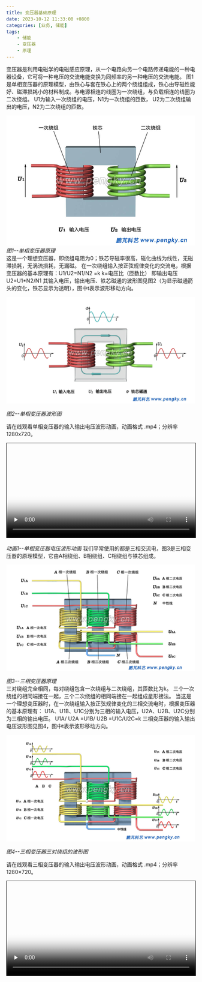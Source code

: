 ```yaml
---
title: 变压器基础原理
date: 2023-10-12 11:33:00 +0800
categories: [业务, 储能]
tags: 
    - 储能
    - 变压器
    - 原理
---
```


变压器是利用电磁学的电磁感应原理，从一个电路向另一个电路传递电能的一种电器设备，它可将一种电压的交流电能变换为同频率的另一种电压的交流电能。 图1是单相变压器的原理模型，由铁心与套在铁心上的两个绕组组成，铁心由导磁性能好、磁滞损耗小的材料制成。与电源相连的线圈为一次绕组，与负载相连的线圈为二次绕组。 U1为输入一次绕组的电压，N1为一次绕组的匝数， U2为二次绕组输出的电压，N2为二次绕组的匝数。 
 
 ![单相变压器原理](https://raw.githubusercontent.com/tangjiali/note_asserts/master/%E9%BD%90%E7%AE%80%E7%AC%94%E8%AE%B0/202310300906287.jpg) 
 *图1--单相变压器原理*                                        
 这是一个理想变压器，即绕组电阻为0；铁芯导磁率很高，磁化曲线为线性，无磁滞损耗，无涡流损耗，无漏磁。 在一次绕组输入按正弦规律变化的交流电，根据变压器的基本原理有：U1/U2=N1/N2 =k   k=电压比（匝数比）  即输出电压U2=U1*N2/N1 其输入电压，输出电压、铁芯磁通的波形图见图2（为显示磁通箭头的变化，铁芯显示为透明），图中t表示波形移动方向。 

![单相变压器波形图](https://raw.githubusercontent.com/tangjiali/note_asserts/master/%E9%BD%90%E7%AE%80%E7%AC%94%E8%AE%B0/202310300905543.jpg)

 *图2--单相变压器波形图*                                      

 请在线观看单相变压器的输入输出电压波形动画，动画格式 .mp4；分辨率1280x720。 

<video id="video" controls="" preload="none" style="width:100%;border:1px black solid;" poster="单相变压器电压波形动画">
    <source src="https://raw.githubusercontent.com/tangjiali/note_asserts/master/%E9%BD%90%E7%AE%80%E7%AC%94%E8%AE%B0/202310301503961.mp4" />
</video>



 *动画1--单相变压器电压波形动画*
 我们平常使用的都是三相交流电，图3是三相变压器的原理模型，它由A相绕组、B相绕组、C相绕组与铁芯组成。 

![三相变压器原理](https://raw.githubusercontent.com/tangjiali/note_asserts/master/%E9%BD%90%E7%AE%80%E7%AC%94%E8%AE%B0/202310300905549.jpg)

 *图3--三相变压器原理*                                        
 三对绕组完全相同，每对绕组包含一次绕组与二次绕组，其匝数比为k。 三个一次绕组的相同端接在一起，三个二次绕组的相同端接在一起组成星形接法。 当这是一个理想变压器时，在一次绕组输入按正弦规律变化的三相交流电时，根据变压器的基本原理有： U1A、U1B、U1C分别为三相的输入电压，U2A、U2B、U2C分别为三相的输出电压。 U1A/ U2A =U1B/ U2B =U1C/U2C=k  三相变压器的输入输出电压波形图见图4，图中t表示波形移动方向。 

![三相变压器三对绕组的波形图](https://raw.githubusercontent.com/tangjiali/note_asserts/master/%E9%BD%90%E7%AE%80%E7%AC%94%E8%AE%B0/202310300905623.jpg)

 *图4--三相变压器三对绕组的波形图*                            

 请在线观看三相变压器的输入输出电压波形动画，动画格式 .mp4；分辨率1280×720。 

<video id="video" controls="" preload="none" style="width:100%;border:1px black solid;" poster="三相变压器电压波形3D动画">
    <source id="mp4" src="https://raw.githubusercontent.com/tangjiali/note_asserts/master/%E9%BD%90%E7%AE%80%E7%AC%94%E8%AE%B0/202310301153948.mp4" type="video/mp4" />
</videos>


 *动画2--三相变压器电压波形3D动画*

